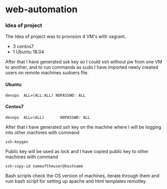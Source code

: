 # web-automation

### Idea of project

The Idea of project was to provision 4 VM's with vagrant. 

- 3 centos7
- 1 Ubuntu 18.04

After that I have generated ssk key so I could ssh without pw from one VM to another, and to run commands as sudo I have imported newly created users on remote machines
sudoers file.

#### Ubuntu

```
devops  ALL=(ALL:ALL) NOPASSWD: ALL
```

#### Centos7

```
devops  ALL=(ALL)       NOPASSWD: ALL
```

After that I have generated ssh key on the machine where I will be logging into other machines with command

```
ssh-keygen
```

Public key will be used as lock and I have copied public key to other machines with command

```
ssh-copy-id nameoftheuser@hostname
```

Bash scripts check the OS version of machines, iterate through them and rum bash script for setting up apache and html templates remotley.
